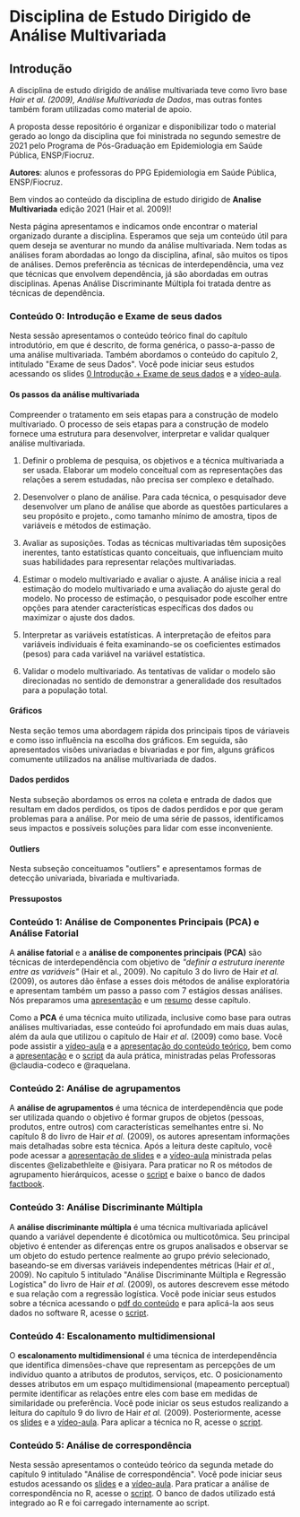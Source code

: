 # Disciplina de Estudo Dirigido de Análise Multivariada

## Introdução

A disciplina de estudo dirigido de análise multivariada teve como livro base *Hair et al. (2009), Análise Multivariada de Dados*, mas outras fontes também foram utilizadas como material de apoio.

A proposta desse repositório é organizar e disponibilizar todo o material gerado ao longo da disciplina que foi ministrada no segundo semestre de 2021 pelo Programa de Pós-Graduação em Epidemiologia em Saúde Pública, ENSP/Fiocruz.

**Autores**: alunos e professoras do PPG Epidemiologia em Saúde Pública, ENSP/Fiocruz.

Bem vindos ao conteúdo da disciplina de estudo dirigido de **Analise Multivariada** edição 2021 (Hair et al. 2009)!

Nesta página apresentamos e indicamos onde encontrar o material organizado durante a disciplina. Esperamos que seja um conteúdo útil para quem deseja se aventurar no mundo da análise multivariada. Nem todas as análises foram abordadas ao longo da disciplina, afinal, são muitos os tipos de análises. Demos preferência as técnicas de interdependência, uma vez que técnicas que envolvem dependência, já são abordadas em outras disciplinas. Apenas Análise Discriminante Múltipla foi tratada dentre as técnicas de dependência.

### Conteúdo 0: Introdução e Exame de seus dados

Nesta sessão apresentamos o conteúdo teórico final do capítulo introdutório, em que é descrito, de forma genérica, o passo-a-passo de uma análise multivariada. Também abordamos o conteúdo do capítulo 2, intitulado "Exame de seus Dados". Você pode iniciar seus estudos acessando os slides [0 Introdução + Exame de seus dados](https://github.com/disciplinas-epi/Analise_Multivariada_Hair_2021/blob/main/0%20Introdu%C3%A7%C3%A3o%20%2B%20Exame%20de%20seus%20dados.pdf) e a [vídeo-aula](???).

#### Os passos da análise multivariada

Compreender o tratamento em seis etapas para a construção de modelo multivariado. O processo de seis etapas para a construção de modelo fornece uma estrutura para desenvolver, interpretar e validar qualquer análise multivariada.

1. Definir o problema de pesquisa, os objetivos e a técnica multivariada a ser usada.
Elaborar um modelo conceitual com as representações das relações a serem estudadas, não precisa ser complexo e detalhado.

2. Desenvolver o plano de análise.
Para cada técnica, o pesquisador deve desenvolver um plano de análise que aborde as questões particulares a seu propósito e projeto., como tamanho mínimo de amostra, tipos de variáveis e métodos de estimação.

3. Avaliar as suposições.
Todas as técnicas multivariadas têm suposições inerentes, tanto estatísticas quanto conceituais, que influenciam muito suas habilidades para representar relações multivariadas.
4. Estimar o modelo multivariado e avaliar o ajuste.
A análise inicia a real estimação do modelo multivariado e uma avaliação do ajuste geral do modelo. No processo de estimação, o pesquisador pode escolher entre opções para atender características específicas dos dados ou maximizar o ajuste dos dados.

5. Interpretar as variáveis estatísticas.
A interpretação de efeitos para variáveis individuais é feita examinando-se os coeficientes estimados (pesos) para cada variável na variável estatística.

6. Validar o modelo multivariado.
As tentativas de validar o modelo são direcionadas no sentido de demonstrar a generalidade dos resultados para a população total.

#### Gráficos

Nesta seção temos uma abordagem rápida dos principais tipos de váriaveis e como isso influência na escolha dos gráficos. Em seguida, são apresentados visões univariadas e bivariadas e por fim, alguns gráficos comumente utilizados na análise multivariada de dados.

#### Dados perdidos

Nesta subseção abordamos os erros na coleta e entrada de dados que resultam em dados perdidos, os tipos de dados perdidos e por que geram problemas para a análise. Por meio de uma série de passos, identificamos seus impactos e possíveis soluções para lidar com esse inconveniente.

#### Outliers

Nesta subseção conceituamos "outliers" e apresentamos formas de detecção univariada, bivariada e multivariada. 

#### Pressupostos

### Conteúdo 1: Análise de Componentes Principais (PCA) e Análise Fatorial

A **análise fatorial** e a **análise de componentes principais (PCA)** são técnicas de interdependência com objetivo de *"definir a estrutura inerente entre as variáveis"* (Hair et al., 2009). No capítulo 3 do livro de Hair *et al.* (2009), os autores dão ênfase a esses dois métodos de análise exploratória e apresentam também um passo a passo com 7 estágios dessas análises. Nós preparamos uma [apresentação](Conteudo_1/analise_fatorial_apresentacao.pdf) e um [resumo](Conteudo_1/resumo_Analise_Fatorial.pdf) desse capítulo.

Como a **PCA** é uma técnica muito utilizada, inclusive como base para outras análises multivariadas, esse conteúdo foi aprofundado em mais duas aulas, além da aula que utilizou o capítulo de Hair *et al*. (2009) como base. Você pode assistir a [vídeo-aula](https://www.youtube.com/watch?v=yQkT70lXwT4) e a [apresentação do conteúdo teórico](Conteudo_1/ACP_pardais.pdf), bem como a [apresentação](Conteudo_1/analise_fatorial_exploratoria.pdf) e o [script](Conteudo_1/script_flu_AFE.R) da aula prática, ministradas pelas Professoras \@claudia-codeco e \@raquelana.

### Conteúdo 2: Análise de agrupamentos

A **análise de agrupamentos** é uma técnica de interdependência que pode ser utilizada quando o objetivo é formar grupos de objetos (pessoas, produtos, entre outros) com características semelhantes entre si. No capítulo 8 do livro de Hair *et al.* (2009), os autores apresentam informações mais detalhadas sobre esta técnica. Após a leitura deste  capítulo, você pode acessar a [apresentação de slides](Conteudo_2/analise_agrupamento_parte1.pdf) e a [vídeo-aula](https://youtu.be/tFoW5vs4mOM) ministrada pelas discentes \@elizabethleite e \@isiyara. Para praticar no R os métodos de agrupamento hierárquicos, acesse o [script](Conteudo_2/analise_agrupamento_hierarquico.R) e baixe o banco de dados [factbook](Conteudo_2/factbook.txt).

### Conteúdo 3: Análise Discriminante Múltipla

A **análise discriminante múltipla** é uma técnica multivariada aplicável quando a variável dependente é dicotômica ou multicotômica. Seu principal objetivo é entender as diferenças entre os grupos analisados e observar se um objeto do estudo pertence realmente ao grupo prévio selecionado, baseando-se em diversas variáveis independentes métricas (Hair *et al.*, 2009). No capítulo 5 intitulado "Análise Discriminante Múltipla e Regressão Logística" do livro de Hair *et al.* (2009), os autores descrevem esse método e sua relação com a regressão logística. Você pode iniciar seus estudos sobre a técnica acessando o [pdf do conteúdo](https://github.com/disciplinas-epi/Analise_Multivariada_Hair_2021/blob/main/Conteudo_3/AN%C3%81LISE%20DE%20DISCRIMINANTE.pdf) e para aplicá-la aos seus dados no software R, acesse o [script](https://github.com/disciplinas-epi/Analise_Multivariada_Hair_2021/blob/main/Conteudo_3/An%C3%A1lise_discriminante.Rmd).

### Conteúdo 4: Escalonamento multidimensional

O **escalonamento multidimensional** é uma técnica de interdependência que identifica dimensões-chave que representam as percepções de um indivíduo quanto a atributos de produtos, serviços, etc. O posicionamento desses atributos em um espaço multidimensional (mapeamento perceptual) permite identificar as relações entre eles com base em medidas de similaridade ou preferência. Você pode iniciar os seus estudos realizando a leitura do capítulo 9 do livro de Hair *et al.* (2009). Posteriormente, acesse os [slides]() e a [vídeo-aula](). Para aplicar a técnica no R, acesse o [script]().

### Conteúdo 5: Análise de correspondência

Nesta sessão apresentamos o conteúdo teórico da segunda metade do capítulo 9 intitulado "Análise de correspondência". Você pode iniciar seus estudos acessando os [slides](https://github.com/disciplinas-epi/Analise_Multivariada_Hair_2021/blob/main/Conte%C3%BAdo_5/An%C3%A1lise%20de%20correspond%C3%AAncia.pptx) e a [vídeo-aula](https://www.youtube.com/watch?v=3aj2Tsc2Rns). Para praticar a análise de correspondência no R, acesse o [script](https://github.com/disciplinas-epi/Analise_Multivariada_Hair_2021/blob/main/Conte%C3%BAdo_5/correspondencia.Rmd). O banco de dados utilizado está integrado ao R e foi carregado internamente ao script.
